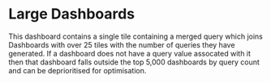 # Large Dashboards
This dashboard contains a single tile containing a merged query which joins Dashboards with over 25 tiles with the number of queries they have generated. If a dashboard does not have a query value assocated with it then that dashboard falls outside the top 5,000 dashboards by query count and can be deprioritised for optimisation. 